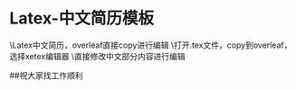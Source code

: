 # Latex-中文简历模板
\Latex中文简历，overleaf直接copy进行编辑
\打开.tex文件，copy到overleaf，选择xetex编辑器
\直接修改中文部分内容进行编辑

##祝大家找工作顺利

